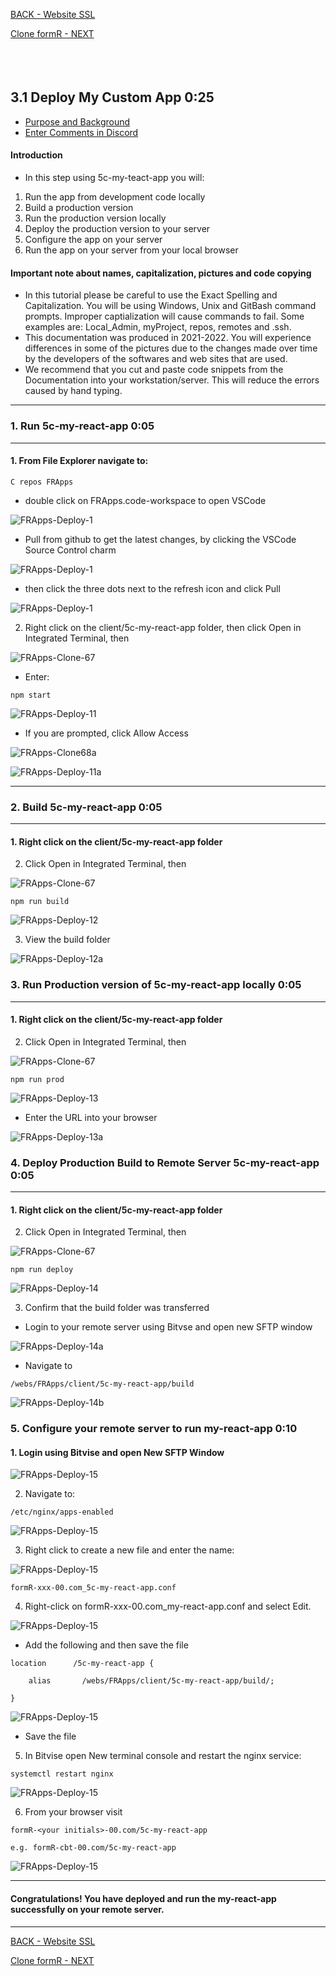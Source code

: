 
<!-- ------------------------------------------------------------------------- -->

<div class="page-back">


[BACK - Website SSL](/Setup/fr0306_Setup-Website-SSL-Ubuntu.md)
</div><div class="page-next">

[Clone formR - NEXT](/formR/fr0401_Clone-formR.md)
</div><div style="margin-top:35px">&nbsp;</div>



<!-- ------------------------------------------------------------------------- -->

## 3.1 Deploy My Custom App 0:25 <!-- {docsify-ignore} -->
- [Purpose and Background](../Setup/purposes/pfr0307_Setup-React-Apps-Ubuntu.md)
- [Enter Comments in Discord](https://discord.com/channels/928752444316483585/931217970355667016)
#### Introduction <!-- {docsify-ignore} -->
- In this step using 5c-my-teact-app you will:
1. Run the app from development code locally
2. Build a production version
3. Run the production version locally
4. Deploy the production version to your server
5. Configure the app on your server
6. Run the app on your server from your local browser

#### Important note about names, capitalization, pictures and code copying <!-- {docsify-ignore} -->
- In this tutorial please be careful to use the Exact Spelling and Capitalization. You will be using Windows, Unix and GitBash command prompts. Improper captialization will cause commands to fail. Some examples are: Local_Admin, myProject, repos, remotes and .ssh.
- This documentation was produced in 2021-2022. You will experience differences in some of the pictures due to the changes made over time by the developers of the softwares and web sites that are used.
- We recommend that you cut and paste code snippets from the Documentation into your workstation/server. This will reduce the errors caused by hand typing.

----
### 1. Run 5c-my-react-app  0:05
----
#### 1. From File Explorer navigate to:

```
C repos FRApps
```
- double click on FRApps.code-workspace to open VSCode

![FRApps-Deploy-1](/images/fr0103-FRApps-Deploy-1.png "FRApps-Deploy-1")

- Pull from github to get the latest changes, by clicking the VSCode Source Control charm

![FRApps-Deploy-1](/images/fr0103-FRApps-Deploy-1a.png "FRApps-Deploy-1")

- then click the three dots next to the refresh icon and click Pull

![FRApps-Deploy-1](/images/fr0103-FRApps-Deploy-1b.png "FRApps-Deploy-1")


2. Right click on the client/5c-my-react-app folder, then
click Open in Integrated Terminal, then 

![FRApps-Clone-67](../Setup/images/fr0103-FRApps-Clone-67.png "FRApps-Clone-67") 

- Enter:

```
npm start
```

![FRApps-Deploy-11](/images/fr0103-FRApps-Deploy-11.png "FRApps-Deploy-11")

- If you are prompted, click Allow Access

![FRApps-Clone68a](../Setup/images/fr0103-FRApps-Clone-22a.png "FRApps-Clone-68a")

![FRApps-Deploy-11a](/images/fr0103-FRApps-Deploy-11a.png "FRApps-Deploy-11a")

----
### 2. Build 5c-my-react-app  0:05
----
#### 1. Right click on the client/5c-my-react-app folder
2. Click Open in Integrated Terminal, then 

![FRApps-Clone-67](../Setup/images/fr0103-FRApps-Clone-67.png "FRApps-Clone-67") 

```
npm run build
```

![FRApps-Deploy-12](/images/fr0103-FRApps-Deploy-12.png "FRApps-Deploy-12")

3. View the build folder

![FRApps-Deploy-12a](/images/fr0103-FRApps-Deploy-12a.png "FRApps-Deploy-12a")

### 3. Run Production version of 5c-my-react-app locally 0:05
----
#### 1. Right click on the client/5c-my-react-app folder
2. Click Open in Integrated Terminal, then 

![FRApps-Clone-67](../Setup/images/fr0103-FRApps-Clone-67.png "FRApps-Clone-67") 

```
npm run prod
```

![FRApps-Deploy-13](/images/fr0103-FRApps-Deploy-13.png "FRApps-Deploy-13")

- Enter the URL into your browser

![FRApps-Deploy-13a](/images/fr0103-FRApps-Deploy-13a.png "FRApps-Deploy-13a")

### 4. Deploy Production Build to Remote Server 5c-my-react-app  0:05
----
#### 1. Right click on the client/5c-my-react-app folder
2. Click Open in Integrated Terminal, then 

![FRApps-Clone-67](../Setup/images/fr0103-FRApps-Clone-67.png "FRApps-Clone-67") 

```
npm run deploy
```

![FRApps-Deploy-14](/images/fr0103-FRApps-Deploy-14.png "FRApps-Deploy-14")

3. Confirm that the build folder was transferred

- Login to your remote server using Bitvse and open new SFTP window

![FRApps-Deploy-14a](/images/fr0103-FRApps-Deploy-14a.png "FRApps-Deploy-14a")

- Navigate to

```
/webs/FRApps/client/5c-my-react-app/build
```

![FRApps-Deploy-14b](/images/fr0103-FRApps-Deploy-14b.png "FRApps-Deploy-14b")

### 5. Configure your remote server to run my-react-app 0:10 

#### 1. Login using Bitvise and open New SFTP Window

![FRApps-Deploy-15](/images/fr0103-FRApps-Deploy-15.png "FRApps-Deploy-15")

2. Navigate to:

```
/etc/nginx/apps-enabled
```

![FRApps-Deploy-15](/images/fr0103-FRApps-Deploy-15a-1.png "FRApps-Deploy-15")


3. Right click to create a new file and enter the name:

![FRApps-Deploy-15](/images/fr0103-FRApps-Deploy-15b.png "FRApps-Deploy-15")

```
formR-xxx-00.com_5c-my-react-app.conf
```

4. Right-click on formR-xxx-00.com_my-react-app.conf and select Edit.

![FRApps-Deploy-15](/images/fr0103-FRApps-Deploy-15c.png "FRApps-Deploy-15")

- Add the following and then save the file

```
location      /5c-my-react-app {      

	alias       /webs/FRApps/client/5c-my-react-app/build/;      

}    
```

![FRApps-Deploy-15](/images/fr0103-FRApps-Deploy-15d.png "FRApps-Deploy-15")

- Save the file

5. In Bitvise open New terminal console and restart the nginx service:

```
systemctl restart nginx
```

![FRApps-Deploy-15](/images/fr0103-FRApps-Deploy-15e.png "FRApps-Deploy-15")

6. From your browser visit

```
formR-<your initials>-00.com/5c-my-react-app

e.g. formR-cbt-00.com/5c-my-react-app
```

![FRApps-Deploy-15](/images/fr0103-FRApps-Deploy-15f.png "FRApps-Deploy-15")



----
#### Congratulations! You have deployed and run the my-react-app successfully on your remote server.
----


<!-- ------------------------------------------------------------------------- -->

<div class="page-back">

[BACK - Website SSL](/Setup/fr0306_Setup-Website-SSL-Ubuntu.md)
</div><div class="page-next disabled">

[Clone formR - NEXT](/formR/fr0401_Clone-formR.md)
</div>

<!-- ------------------------------------------------------------------------- -->